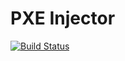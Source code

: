 # PXE Injector

[![Build Status](https://travis-ci.com/mpliego/pxecore.svg?branch=master)](https://travis-ci.com/mpliego/pxecore)

